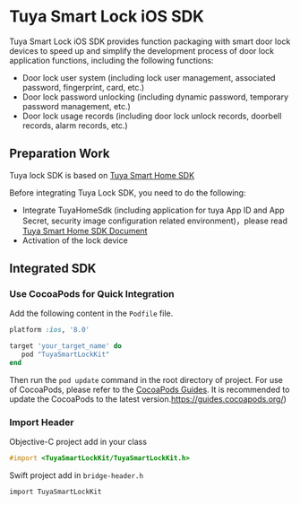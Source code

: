 # Tuya Smart Lock iOS SDK

Tuya Smart Lock iOS SDK provides function packaging with smart door lock devices to speed up and simplify the development process of door lock application functions, including the following functions:

* Door lock user system (including lock user management, associated password, fingerprint, card, etc.)
* Door lock password unlocking (including dynamic password, temporary password management, etc.)
* Door lock usage records (including door lock unlock records, doorbell records, alarm records, etc.)

## Preparation Work

Tuya lock SDK is based on [Tuya Smart Home SDK](https://tuyainc.github.io/tuyasmart_home_ios_sdk_doc/en/)

Before integrating Tuya Lock SDK, you need to do the following:

* Integrate TuyaHomeSdk (including application for tuya App ID and App Secret, security image configuration related environment)，please read [Tuya Smart Home SDK Document]((https://tuyainc.github.io/tuyasmart_home_ios_sdk_doc/zh-hans/resource/Preparation.html))
* Activation of the lock device

## Integrated SDK

###  Use CocoaPods for Quick Integration

Add the following content in the `Podfile` file.

```ruby
platform :ios, '8.0'

target 'your_target_name' do
   pod "TuyaSmartLockKit"
end
```

Then run the `pod update` command in the root directory of project. For use of CocoaPods, please refer to the [CocoaPods Guides](https://guides.cocoapods.org/). It is recommended to update the CocoaPods to the latest version.https://guides.cocoapods.org/)

### Import Header

Objective-C project add in your class

```objective-c
#import <TuyaSmartLockKit/TuyaSmartLockKit.h>
```

Swift project add in `bridge-header.h`

```
import TuyaSmartLockKit
```
